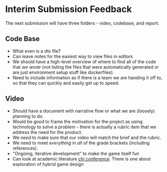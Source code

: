 # Interim Submission Feedback

The next submission will have three folders - video, codebase, and report.

## Code Base

- What even is a dts file?
- Can leave notes for the easiest way to view files in editors
- We should have a high-level overview of where to find all of the code that
  *we wrote* (not listing the files that were automatically generated or are
  just environment setup stuff like dockerfiles).
- Need to include information as if there is a team we are handing it off to,
  so that they can quickly and easily get up to speed.

## Video

- Should have a document with narrative flow or what we are (loosely) planning
  to do.
- Would be good to frame the motivation for the project as using technology to
  solve a problem - there is actually a rubric item that we address the need
  for the product.
- We *need* to make sure that our video will match the brief and the rubric.
- We need to meet *everything* in *all* of the grade brackets (including
  references).
- "Ongoing, iterative development" to make the game itself fun
- Can look at academic literature [chi conference](https://scholar.google.com/scholar?hl=en&as_sdt=0%2C5&q=what+makes+for+an+engaging+collaborative+board+game&btnG=).
  There is one about exploration of hybrid game design
